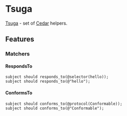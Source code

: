 # Tsuga

[Tsuga](http://en.wikipedia.org/wiki/Tsuga) - set of [Cedar](https://github.com/pivotal/cedar) helpers.

## Features

### Matchers

#### RespondsTo

```
subject should responds_to(@selector(hello));
subject should responds_to(@"hello");

```

#### ConformsTo

```
subject should conforms_to(@protocol(Conformable));
subject should conforms_to(@"Conformable");
```
